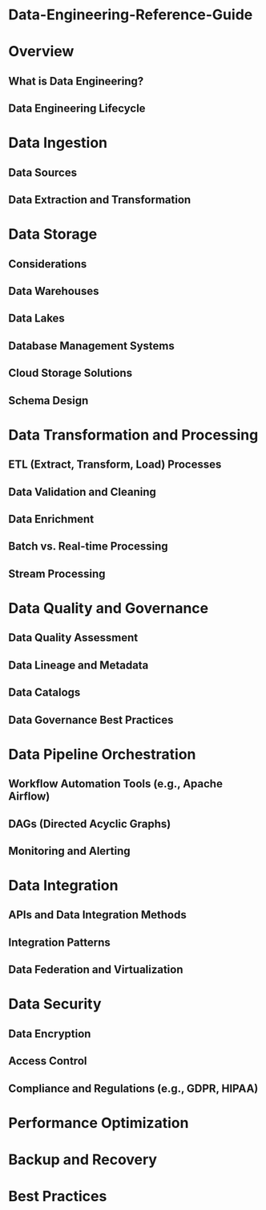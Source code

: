 # Data-Engineering-Reference-Guide

# Overview
## What is Data Engineering?
## Data Engineering Lifecycle

# Data Ingestion

## Data Sources

## Data Extraction and Transformation

# Data Storage

## Considerations
## Data Warehouses
## Data Lakes
## Database Management Systems
## Cloud Storage Solutions
## Schema Design

# Data Transformation and Processing

## ETL (Extract, Transform, Load) Processes
## Data Validation and Cleaning
## Data Enrichment
## Batch vs. Real-time Processing
## Stream Processing

# Data Quality and Governance

## Data Quality Assessment
## Data Lineage and Metadata
## Data Catalogs
## Data Governance Best Practices

# Data Pipeline Orchestration

## Workflow Automation Tools (e.g., Apache Airflow)
## DAGs (Directed Acyclic Graphs)
## Monitoring and Alerting

# Data Integration

## APIs and Data Integration Methods
## Integration Patterns
## Data Federation and Virtualization

# Data Security

## Data Encryption
## Access Control
## Compliance and Regulations (e.g., GDPR, HIPAA)

# Performance Optimization

# Backup and Recovery

# Best Practices
